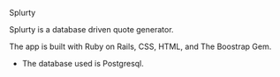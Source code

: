Splurty

Splurty is a database driven quote generator. 

The app is built with Ruby on Rails, CSS, HTML, and The Boostrap Gem.

* The database used is Postgresql.
